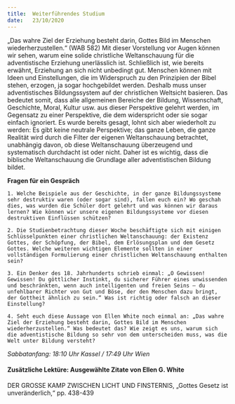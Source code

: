 ```yaml
---
title:  Weiterführendes Studium
date:   23/10/2020
---
```


„Das wahre Ziel der Erziehung besteht darin, Gottes Bild im Menschen wiederherzustellen.“ (WAB 582) Mit dieser Vorstellung vor Augen können wir sehen, warum eine solide christliche Weltanschauung für die adventistische Erziehung unerlässlich ist. Schließlich ist, wie bereits erwähnt, Erziehung an sich nicht unbedingt gut. Menschen können mit Ideen und Einstellungen, die im Widerspruch zu den Prinzipien der Bibel stehen, erzogen, ja sogar hochgebildet werden. Deshalb muss unser adventistisches Bildungssystem auf der christlichen Weltsicht basieren. Das bedeutet somit, dass alle allgemeinen Bereiche der Bildung, Wissenschaft, Geschichte, Moral, Kultur usw. aus dieser Perspektive gelehrt werden, im Gegensatz zu einer Perspektive, die dem widerspricht oder sie sogar einfach ignoriert. Es wurde bereits gesagt, lohnt sich aber wiederholt zu werden: Es gibt keine neutrale Perspektive; das ganze Leben, die ganze Realität wird durch die Filter der eigenen Weltanschauung betrachtet, unabhängig davon, ob diese Weltanschauung überzeugend und systematisch durchdacht ist oder nicht. Daher ist es wichtig, dass die biblische Weltanschauung die Grundlage aller adventistischen Bildung bildet.

**Fragen für ein Gespräch**

`1. Welche Beispiele aus der Geschichte, in der ganze Bildungssysteme sehr destruktiv waren (oder sogar sind), fallen euch ein? Wo geschah dies, was wurden die Schüler dort gelehrt und was können wir daraus lernen? Wie können wir unsere eigenen Bildungssysteme vor diesen destruktiven Einflüssen schützen?`

`2. Die Studienbetrachtung dieser Woche beschäftigte sich mit einigen Schlüsselpunkten einer christlichen Weltanschauung: der Existenz Gottes, der Schöpfung, der Bibel, dem Erlösungsplan und dem Gesetz Gottes. Welche weiteren wichtigen Elemente sollten in einer vollständigen Formulierung einer christlichen Weltanschauung enthalten sein?`

`3. Ein Denker des 18. Jahrhunderts schrieb einmal: „O Gewissen! Gewissen! Du göttlicher Instinkt, du sicherer Führer eines unwissenden und beschränkten, wenn auch intelligenten und freien Seins – du unfehlbarer Richter von Gut und Böse, der den Menschen dazu bringt, der Gottheit ähnlich zu sein.“ Was ist richtig oder falsch an dieser Einstellung?`

`4. Seht euch diese Aussage von Ellen White noch einmal an: „Das wahre Ziel der Erziehung besteht darin, Gottes Bild im Menschen wiederherzustellen.“ Was bedeutet das? Wie zeigt es uns, warum sich die adventistische Bildung so sehr von dem unterscheiden muss, was die Welt unter Bildung versteht?`

_Sabbatanfang: 18:10 Uhr Kassel / 17:49 Uhr Wien_

#### Zusätzliche Lektüre: Ausgewählte Zitate von Ellen G. White

DER GROSSE KAMP ZWISCHEN LICHT UND FINSTERNIS, „Gottes Gesetz ist unveränderlich,“ pp. 438-439